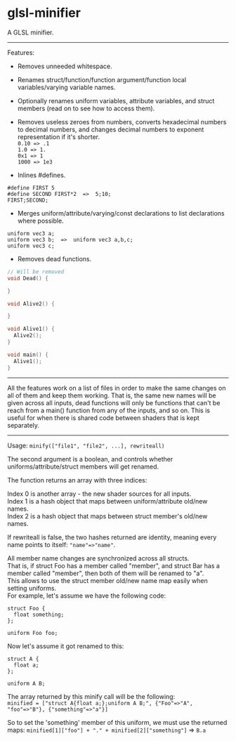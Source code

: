 glsl-minifier
==================

A GLSL minifier.


---------------------------------------

Features:
* Removes unneeded whitespace.
* Renames struct/function/function argument/function local variables/varying variable names.
* Optionally renames uniform variables, attribute variables, and struct members (read on to see how to access them).
* Removes useless zeroes from numbers, converts hexadecimal numbers to decimal numbers, and changes decimal numbers to exponent representation if it's shorter.  
`0.10 => .1`  
`1.0 => 1.`  
`0x1 => 1`  
`1000 => 1e3`

* Inlines #defines.  

```
#define FIRST 5
#define SECOND FIRST*2  =>  5;10;
FIRST;SECOND;
```
* Merges uniform/attribute/varying/const declarations to list declarations where possible.  

```
uniform vec3 a;
uniform vec3 b;  =>  uniform vec3 a,b,c;
uniform vec3 c;
```
* Removes dead functions.

```c
// Will be removed
void Dead() {

}

void Alive2() {

}

void Alive1() {
  Alive2();
}

void main() {
  Alive1();
}
```


---------------------------------------

All the features work on a list of files in order to make the same changes on all of them and keep them working.
That is, the same new names will be given across all inputs, dead functions will only be functions that can't be reach from a main() function from any of the inputs, and so on.
This is useful for when there is shared code between shaders that is kept separately.

---------------------------------------

Usage:
  `minify(["file1", "file2", ...], rewriteall)`

The second argument is a boolean, and controls whether uniforms/attribute/struct members will get renamed.

The function returns an array with three indices:

Index 0 is another array - the new shader sources for all inputs.  
Index 1 is a hash object that maps between uniform/attribute old/new names.  
Index 2 is a hash object that maps between struct member's old/new names.  

If rewriteall is false, the two hashes returned are identity, meaning every name points to itself: `"name"=>"name"`.

All member name changes are synchronized across all structs.  
That is, if struct Foo has a member called "member", and struct Bar has a member called "member", then both of them will be renamed to "a".  
This allows to use the struct member old/new name map easily when setting uniforms.  
For example, let's assume we have the following code:  

```
struct Foo {
  float something;
};
 
uniform Foo foo;
```

Now let's assume it got renamed to this:
```
struct A {
  float a;
};
 
uniform A B;
```
The array returned by this minify call will be the following:  
`minified = ["struct A{float a;};uniform A B;", {"Foo"=>"A", "foo"=>"B"}, {"something"=>"a"}]`

So to set the 'something' member of this uniform, we must use the returned maps:
`minified[1]["foo"] + "." + minified[2]["something"]` => `B.a`
